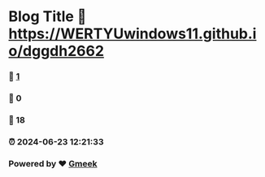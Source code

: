 # Blog Title :link: https://WERTYUwindows11.github.io/dggdh2662 
### :page_facing_up: [1](https://WERTYUwindows11.github.io/dggdh2662/tag.html) 
### :speech_balloon: 0 
### :hibiscus: 18 
### :alarm_clock: 2024-06-23 12:21:33 
### Powered by :heart: [Gmeek](https://github.com/Meekdai/Gmeek)
